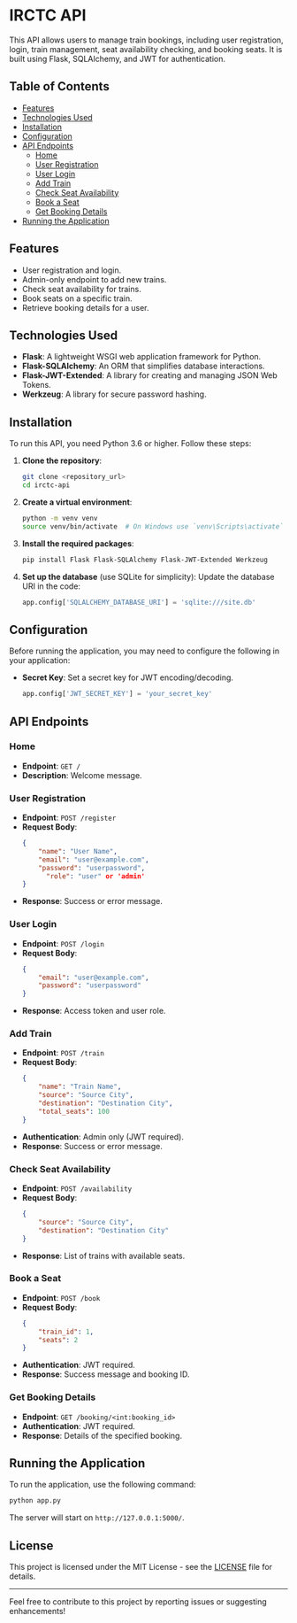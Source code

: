 # IRCTC API

 This API allows users to manage train bookings, including user registration, login, train management, seat availability checking, and booking seats. It is built using Flask, SQLAlchemy, and JWT for authentication.

## Table of Contents

- [Features](#features)
- [Technologies Used](#technologies-used)
- [Installation](#installation)
- [Configuration](#configuration)
- [API Endpoints](#api-endpoints)
  - [Home](#home)
  - [User Registration](#user-registration)
  - [User Login](#user-login)
  - [Add Train](#add-train)
  - [Check Seat Availability](#check-seat-availability)
  - [Book a Seat](#book-a-seat)
  - [Get Booking Details](#get-booking-details)
- [Running the Application](#running-the-application)

## Features

- User registration and login.
- Admin-only endpoint to add new trains.
- Check seat availability for trains.
- Book seats on a specific train.
- Retrieve booking details for a user.

## Technologies Used

- **Flask**: A lightweight WSGI web application framework for Python.
- **Flask-SQLAlchemy**: An ORM that simplifies database interactions.
- **Flask-JWT-Extended**: A library for creating and managing JSON Web Tokens.
- **Werkzeug**: A library for secure password hashing.

## Installation

To run this API, you need Python 3.6 or higher. Follow these steps:

1. **Clone the repository**:
   ```bash
   git clone <repository_url>
   cd irctc-api
   ```

2. **Create a virtual environment**:
   ```bash
   python -m venv venv
   source venv/bin/activate  # On Windows use `venv\Scripts\activate`
   ```

3. **Install the required packages**:
   ```bash
   pip install Flask Flask-SQLAlchemy Flask-JWT-Extended Werkzeug
   ```

4. **Set up the database** (use SQLite for simplicity):
   Update the database URI in the code:
   ```python
   app.config['SQLALCHEMY_DATABASE_URI'] = 'sqlite:///site.db'
   ```

## Configuration

Before running the application, you may need to configure the following in your application:

- **Secret Key**: Set a secret key for JWT encoding/decoding.
   ```python
   app.config['JWT_SECRET_KEY'] = 'your_secret_key'
   ```

## API Endpoints

### Home
- **Endpoint**: `GET /`
- **Description**: Welcome message.

### User Registration
- **Endpoint**: `POST /register`
- **Request Body**:
  ```json
  {
      "name": "User Name",
      "email": "user@example.com",
      "password": "userpassword",
        "role": "user" or 'admin'
  }
  ```
- **Response**: Success or error message.

### User Login
- **Endpoint**: `POST /login`
- **Request Body**:
  ```json
  {
      "email": "user@example.com",
      "password": "userpassword"
  }
  ```
- **Response**: Access token and user role.

### Add Train
- **Endpoint**: `POST /train`
- **Request Body**:
  ```json
  {
      "name": "Train Name",
      "source": "Source City",
      "destination": "Destination City",
      "total_seats": 100
  }
  ```
- **Authentication**: Admin only (JWT required).
- **Response**: Success or error message.

### Check Seat Availability
- **Endpoint**: `POST /availability`
- **Request Body**:
  ```json
  {
      "source": "Source City",
      "destination": "Destination City"
  }
  ```
- **Response**: List of trains with available seats.

### Book a Seat
- **Endpoint**: `POST /book`
- **Request Body**:
  ```json
  {
      "train_id": 1,
      "seats": 2
  }
  ```
- **Authentication**: JWT required.
- **Response**: Success message and booking ID.

### Get Booking Details
- **Endpoint**: `GET /booking/<int:booking_id>`
- **Authentication**: JWT required.
- **Response**: Details of the specified booking.

## Running the Application

To run the application, use the following command:

```bash
python app.py
```

The server will start on `http://127.0.0.1:5000/`.

## License

This project is licensed under the MIT License - see the [LICENSE](LICENSE) file for details. 

---

Feel free to contribute to this project by reporting issues or suggesting enhancements!
